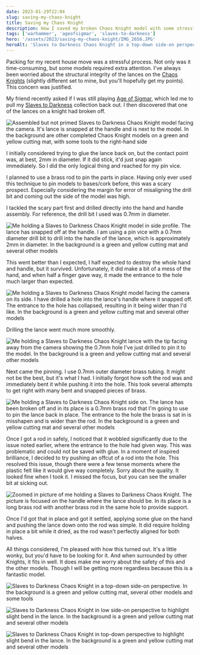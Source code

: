 ```yaml
---
date: 2023-01-29T22:04
slug: saving-my-chaos-knight
title: Saving my Chaos Knight
description: How I saved my broken Chaos Knight model with some stressful drilling
tags: ['warhammer', 'ageofsigmar', 'slaves-to-darkness']
hero: '/assets/2023/saving-my-chaos-knight/IMG_2656.JPG'
heroAlt: 'Slaves to Darkness Chaos Knight in a top-down side-on perspective. In the background is a green and yellow cutting mat, several other models and some tools'
---
```


Packing for my recent house move was a stressful process. Not only was it time-consuming, but some models required extra attention. I've always been worried about the structural integrity of the lances on the [Chaos Knights](https://www.games-workshop.com/en-GB/slaves-to-darkness-chaos-knights-2023) (slightly different set to mine, but you'll hopefully get my points). This concern was justified.

My friend recently asked if I was still playing [Age of Sigmar](https://ageofsigmar.fandom.com/wiki/Age_of_Sigmar_Wiki), which led me to pull my [Slaves to Darkness](https://www.warhammer-community.com/2019/12/03/faction-focus-slaves-to-darknessgw-homepage-post-2/) collection back out. I then discovered that one of the lances on a knight had broken off.

![Assembled but not primed Slaves to Darkness Chaos Knight model facing the camera. It's lance is snapped at the handle and is next to the model. In the background are other completed Chaos Knight models on a green and yellow cutting mat, with some tools to the right-hand side](/assets/2023/saving-my-chaos-knight/IMG_2625.JPG)

I initially considered trying to glue the lance back on, but the contact point was, at best, 2mm in diameter. If it did stick, it'd just snap again immediately. So I did the only logical thing and reached for my pin vice.

I planned to use a brass rod to pin the parts in place. Having only ever used this technique to pin models to bases/cork before, this was a scary prospect. Especially considering the margin for error of misaligning the drill bit and coming out the side of the model was high.

I tackled the scary part first and drilled directly into the hand and handle assembly. For reference, the drill bit I used was 0.7mm in diameter.

![Me holding a Slaves to Darkness Chaos Knight model in side profile. The lance has snapped off at the handle. I am using a pin vice with a 0.7mm diameter drill bit to drill into the handle of the lance, which is approximately 2mm in diameter. In the background is a green and yellow cutting mat and several other models](/assets/2023/saving-my-chaos-knight/IMG_2627.JPG)

This went better than I expected, I half expected to destroy the whole hand and handle, but it survived. Unfortunately, it did make a bit of a mess of the hand, and when half a finger gave way, it made the entrance to the hole much larger than expected.

![Me holding a Slaves to Darkness Chaos Knight model facing the camera on its side. I have drilled a hole into the lance's handle where it snapped off. The entrance to the hole has collapsed, resulting in it being wider than I'd like. In the background is a green and yellow cutting mat and several other models](/assets/2023/saving-my-chaos-knight/IMG_2636.JPG)

Drilling the lance went much more smoothly.

![Me holding a Slaves to Darkness Chaos Knight lance with the tip facing away from the camera showing the 0.7mm hole I've just drilled to pin it to the model. In the background is a green and yellow cutting mat and several other models](/assets/2023/saving-my-chaos-knight/IMG_2635.JPG)

Next came the pinning. I use 0.7mm outer diameter brass tubing. It might not be the best, but it's what I had. I initially forgot how soft the rod was and immediately bent it while pushing it into the hole. This took several attempts to get right with many bent and snapped pieces of brass.

![Me holding a Slaves to Darkness Chaos Knight side on. The lance has been broken off and in its place is a 0.7mm brass rod that I'm going to use to pin the lance back in place. The entrance to the hole the brass is sat in is misshapen and is wider than the rod. In the background is a green and yellow cutting mat and several other models](/assets/2023/saving-my-chaos-knight/IMG_2641.JPG)

Once I got a rod in safely, I noticed that it wobbled significantly due to the issue noted earlier, where the entrance to the hole had given way. This was problematic and could not be saved with glue. In a moment of inspired brilliance, I decided to try pushing an offcut of a rod into the hole. This resolved this issue, though there were a few tense moments where the plastic felt like it would give way completely. Sorry about the quality. It looked fine when I took it. I missed the focus, but you can see the smaller bit at sicking out.

![Zoomed in picture of me holding a Slaves to Darkness Chaos Knight. The picture is focused on the handle where the lance should be. In its place is a long brass rod with another brass rod in the same hole to provide support.](/assets/2023/saving-my-chaos-knight/Screenshot-2023-01-29.png)

Once I'd got that in place and got it settled, applying some glue on the hand and pushing the lance down onto the rod was simple. It did require holding in place a bit while it dried, as the rod wasn't perfectly aligned for both halves.

All things considered, I'm pleased with how this turned out. It's a little wonky, but you'd have to be looking for it. And when surrounded by other Knights, it fits in well. It does make me worry about the safety of this and the other models. Though I will be getting more regardless because this is a fantastic model.

![Slaves to Darkness Chaos Knight in a top-down side-on perspective. In the background is a green and yellow cutting mat, several other models and some tools](/assets/2023/saving-my-chaos-knight/IMG_2656.JPG)

![Slaves to Darkness Chaos Knight in low side-on perspective to highlight slight bend in the lance. In the background is a green and yellow cutting mat and several other models](/assets/2023/saving-my-chaos-knight/IMG_2654.JPG)

![Slaves to Darkness Chaos Knight in top-down perspective to highlight slight bend in the lance. In the background is a green and yellow cutting mat and several other models](/assets/2023/saving-my-chaos-knight/IMG_2653.JPG)
